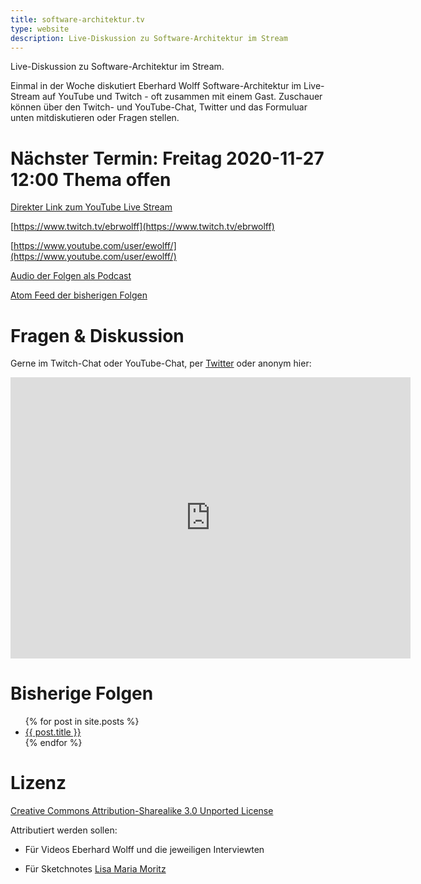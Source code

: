 ```yaml
---
title: software-architektur.tv
type: website
description: Live-Diskussion zu Software-Architektur im Stream
---
```


Live-Diskussion zu Software-Architektur im Stream. 

Einmal in der Woche diskutiert Eberhard Wolff Software-Architektur im
Live-Stream auf YouTube und Twitch - oft zusammen mit einem
Gast. Zuschauer können über den Twitch- und YouTube-Chat, Twitter und
das Formuluar unten mitdiskutieren oder Fragen
stellen. 

# Nächster Termin: Freitag 2020-11-27 12:00 Thema offen

<!-- div class="embed-container">
	<iframe width="560" height="315"
src="https://www.youtube.com/embed/D-IT2byTsXo" frameborder="0"
allow="accelerometer; autoplay; encrypted-media; gyroscope;
       picture-in-picture" allowfullscreen></iframe>
</div -->

[Direkter Link zum YouTube Live Stream](https://www.youtube.com/watch?v=zkcX0D2h930)

[https://www.twitch.tv/ebrwolff](https://www.twitch.tv/ebrwolff)

[https://www.youtube.com/user/ewolff/](https://www.youtube.com/user/ewolff/)

[Audio der Folgen als Podcast](podcast.html)

[Atom Feed der bisherigen Folgen](feed.xml)

# Fragen & Diskussion

Gerne im Twitch-Chat oder YouTube-Chat, per [Twitter](https://twitter.com/ewolff) oder anonym
hier:

<div class="embed-container">
<div class="ratio4x3">
<iframe
src="https://docs.google.com/forms/d/e/1FAIpQLSf0xIZkNG_wRJ0IiobVcO3Z-q3dQMcwYTww0wgiWCupZCKM4A/viewform?embedded=true"
width="640" height="450" frameborder="0" marginheight="0"
marginwidth="0">Loading…</iframe>
</div>
</div>

# Bisherige Folgen

<ul>
{% for post in site.posts %}
   <li>
   <a href="{{ post.url }}">{{ post.title }}</a>
   </li>
{% endfor %}
</ul>

# Lizenz

[Creative Commons Attribution-Sharealike 3.0 Unported
License](http://creativecommons.org/licenses/by-sa/3.0/)

Attributiert werden sollen:

* Für Videos Eberhard Wolff und die jeweiligen Interviewten

* Für Sketchnotes [Lisa Maria Moritz](https://twitter.com/Teapot4181)
